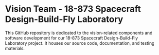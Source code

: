 # Vision Team - 18-873 Spacecraft Design-Build-Fly Laboratory

This GitHub repository is dedicated to the vision-related components and software development for our 18-873 Spacecraft Design-Build-Fly Laboratory project. It houses our source code, documentation, and testing materials.